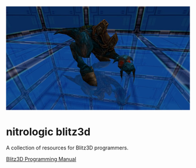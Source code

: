 ![dragon](hyperdoc/dragon.jpg)

# nitrologic blitz3d

A collection of resources for Blitz3D programmers.

[Blitz3D Programming Manual](/Blitz3DProgrammingManual.pdf)

